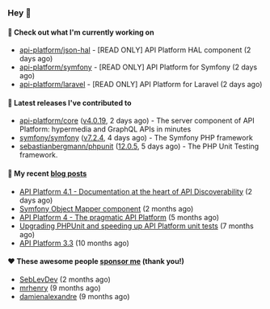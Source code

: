### Hey 👋

#### 👷 Check out what I'm currently working on

- [api-platform/json-hal](https://github.com/api-platform/json-hal) - [READ ONLY] API Platform HAL component (2 days ago)
- [api-platform/symfony](https://github.com/api-platform/symfony) - [READ ONLY] API Platform for Symfony (2 days ago)
- [api-platform/laravel](https://github.com/api-platform/laravel) - [READ ONLY] API Platform for Laravel (2 days ago)

#### 🔭 Latest releases I've contributed to

- [api-platform/core](https://github.com/api-platform/core) ([v4.0.19](https://github.com/api-platform/core/releases/tag/v4.0.19), 2 days ago) - The server component of API Platform: hypermedia and GraphQL APIs in minutes
- [symfony/symfony](https://github.com/symfony/symfony) ([v7.2.4](https://github.com/symfony/symfony/releases/tag/v7.2.4), 4 days ago) - The Symfony PHP framework
- [sebastianbergmann/phpunit](https://github.com/sebastianbergmann/phpunit) ([12.0.5](https://github.com/sebastianbergmann/phpunit/releases/tag/12.0.5), 5 days ago) - The PHP Unit Testing framework.

#### 📜 My recent [blog posts](https://soyuka.me)

- [API Platform 4.1 - Documentation at the heart of API Discoverability](https://soyuka.me/api-platform-4-1-documentation-heart-api-discoverability/) (2 days ago)
- [Symfony Object Mapper component](https://soyuka.me/symfony-object-mapper-component/) (2 months ago)
- [API Platform 4 - The pragmatic API Platform](https://soyuka.me/api-platform-4-the-pragmatic-api-platform/) (5 months ago)
- [Upgrading PHPUnit and speeding up API Platform unit tests](https://soyuka.me/upgrading-phpunit-and-speeding-up-api-platform-unit-tests/) (7 months ago)
- [API Platform 3.3](https://soyuka.me/api-platform-3.3/) (10 months ago)

#### ❤️ These awesome people [sponsor me](https://github.com/sponsors/soyuka) (thank you!)

- [SebLevDev](https://github.com/SebLevDev) (2 months ago)
- [mrhenry](https://github.com/mrhenry) (9 months ago)
- [damienalexandre](https://github.com/damienalexandre) (9 months ago)
